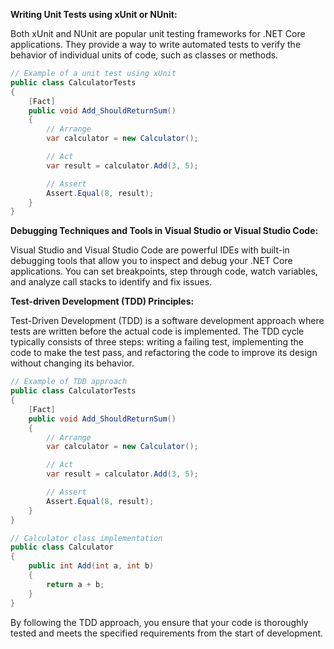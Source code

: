 **Writing Unit Tests using xUnit or NUnit:**

Both xUnit and NUnit are popular unit testing frameworks for .NET Core applications. They provide a way to write automated tests to verify the behavior of individual units of code, such as classes or methods.

```csharp
// Example of a unit test using xUnit
public class CalculatorTests
{
    [Fact]
    public void Add_ShouldReturnSum()
    {
        // Arrange
        var calculator = new Calculator();

        // Act
        var result = calculator.Add(3, 5);

        // Assert
        Assert.Equal(8, result);
    }
}
```

**Debugging Techniques and Tools in Visual Studio or Visual Studio Code:**

Visual Studio and Visual Studio Code are powerful IDEs with built-in debugging tools that allow you to inspect and debug your .NET Core applications. You can set breakpoints, step through code, watch variables, and analyze call stacks to identify and fix issues.

**Test-driven Development (TDD) Principles:**

Test-Driven Development (TDD) is a software development approach where tests are written before the actual code is implemented. The TDD cycle typically consists of three steps: writing a failing test, implementing the code to make the test pass, and refactoring the code to improve its design without changing its behavior.

```csharp
// Example of TDD approach
public class CalculatorTests
{
    [Fact]
    public void Add_ShouldReturnSum()
    {
        // Arrange
        var calculator = new Calculator();

        // Act
        var result = calculator.Add(3, 5);

        // Assert
        Assert.Equal(8, result);
    }
}

// Calculator class implementation
public class Calculator
{
    public int Add(int a, int b)
    {
        return a + b;
    }
}
```

By following the TDD approach, you ensure that your code is thoroughly tested and meets the specified requirements from the start of development.